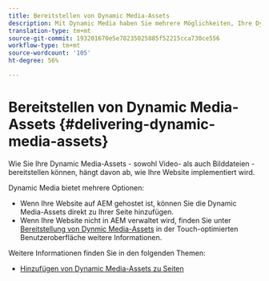 ```yaml
---
title: Bereitstellen von Dynamic Media-Assets
description: Mit Dynamic Media haben Sie mehrere Möglichkeiten, Ihre Dynamic Media-Assets - sowohl Video- als auch Bilddateien - auf Ihre Website zu übertragen.
translation-type: tm+mt
source-git-commit: 193201670e5e78235025885f52215cca730ce556
workflow-type: tm+mt
source-wordcount: '105'
ht-degree: 56%

---
```



# Bereitstellen von Dynamic Media-Assets {#delivering-dynamic-media-assets}

Wie Sie Ihre Dynamic Media-Assets - sowohl Video- als auch Bilddateien - bereitstellen können, hängt davon ab, wie Ihre Website implementiert wird.

Dynamic Media bietet mehrere Optionen:

* Wenn Ihre Website auf AEM gehostet ist, können Sie die Dynamic Media-Assets direkt zu Ihrer Seite hinzufügen.
* Wenn Ihre Website nicht in AEM verwaltet wird, finden Sie unter [Bereitstellung von Dynmic Media-Assets](/help/assets/dynamic-media/delivering-dynamic-media-assets.md) in der Touch-optimierten Benutzeroberfläche weitere Informationen.

Weitere Informationen finden Sie in den folgenden Themen:

* [Hinzufügen von Dynamic Media-Assets zu Seiten](/help/assets/dynamic-media/adding-dynamic-media-assets-to-pages.md)

